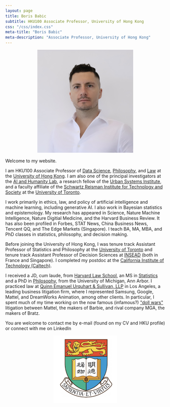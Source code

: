 ```yaml
---
layout: page
title: Boris Babic
subtitle: HKU100 Associate Professor, University of Hong Kong
css: "/css/index.css"
meta-title: "Boris Babic"
meta-description: "Associate Professor, University of Hong Kong"
---
```


<div style="text-align: center;">
  <p><img src="/img/profilephoto6.jpg" width="60%" height="auto"></p>
</div>

Welcome to my website.     

I am HKU100 Associate Professor of [Data Science](https://datascience.hku.hk/), [Philosophy](https://philosophy.hku.hk/dept/), and [Law](https://www.law.hku.hk/) at the [University of Hong Kong](https://www.hku.hk/). I am also one of the principal investigators at the [AI and Humanity Lab](https://ai-humanity.net/), a research fellow of the [Urban Systems Institute](https://www.usi.hku.hk/), and a faculty affiliate of the [Schwartz Reisman Institute for Technology and Society](https://srinstitute.utoronto.ca/) at the [University of Toronto](https://www.utoronto.ca). 

I work primarily in ethics, law, and policy of artificial intelligence and machine learning, including generative AI. I also work in Bayesian statistics and epistemology. My research has appeared in Science, Nature Machine Intelligence, Nature Digitial Medicine, and the Harvard Business Review. It has also been profiled in Forbes, STAT News, China Business News, Tencent QQ, and The Edge Markets (Singapore). I teach BA, MA, MBA, and PhD classes in statistics, philosophy, and decision making.

Before joining the University of Hong Kong, I was tenure track Assistant Professor of Statistics and Philosophy at the [University of Toronto](https://www.utoronto.ca) and tenure track Assistant Professor of Decision Sciences at [INSEAD](https://www.insead.edu/) (both in France and Singapore). I completed my postdoc at the [California Institute of Technology (Caltech)](http://hss.divisions.caltech.edu/people/boris-babic). 

I received a JD, cum laude, from [Harvard Law School](https://hls.harvard.edu/), an MS in [Statistics](https://lsa.umich.edu/stats) and a PhD in [Philosophy](https://lsa.umich.edu/philosophy), from the University of Michigan, Ann Arbor. I practiced law at [Quinn Emanuel Urquhart & Sullivan, LLP](https://www.quinnemanuel.com/) in Los Angeles, a leading business litigation firm, where I represented Samsung, Google, Mattel, and DreamWorks Animation, among other clients. In particular, I spent much of my time working on the now famous (infamous?) ["doll wars"](https://www.newyorker.com/magazine/2018/01/22/when-barbie-went-to-war-with-bratz) litigation between Mattel, the makers of Barbie, and rival company MGA, the makers of Bratz. 

You are welcome to contact me by e-mail (found on my CV and HKU profile) or connect with me on LinkedIn

<script src="https://platform.linkedin.com/badges/js/profile.js" async defer type="text/javascript"></script>
<div class="badge-base LI-profile-badge" data-locale="en_US" data-size="medium" data-theme="dark" data-type="VERTICAL" data-vanity="-boris-babic" data-version="v1"><a class="badge-base__link LI-simple-link" href="https://hk.linkedin.com/in/-boris-babic?trk=profile-badge"></a></div>
              
<div style="text-align: center;">
  <p><img src="/img/hkulogo.png" width="40%" height="auto"></p>
</div>

&nbsp;
&nbsp;
&nbsp;
&nbsp;
&nbsp;
&nbsp;


